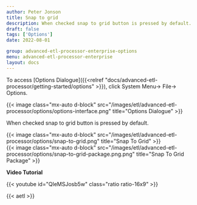 ```yaml
---
author: Peter Jonson
title: Snap to grid
description: When checked snap to grid button is pressed by default.
draft: false
tags: ['Options']
date: 2022-08-01

group: advanced-etl-processor-enterprise-options
menu: advanced-etl-processor-enterprise
layout: docs
---
```


To access [Options Dialogue]({{<relref "docs/advanced-etl-processor/getting-started/options" >}}), click System Menu-> File-> Options.

{{< image class="mx-auto d-block"  src="/images/etl/advanced-etl-processor/options/options-interface.png" title="Options Dialogue" >}}

When checked snap to grid button is pressed by default.

{{< image class="mx-auto d-block"  src="/images/etl/advanced-etl-processor/options/snap-to-grid.png" title="Snap To Grid" >}}
\
{{< image class="mx-auto d-block"  src="/images/etl/advanced-etl-processor/options/snap-to-grid-package.png.png" title="Snap To Grid Package" >}}

**Video Tutorial**

{{< youtube id="QIeMSJosb5w" class="ratio ratio-16x9" >}}

{{< aetl >}}
